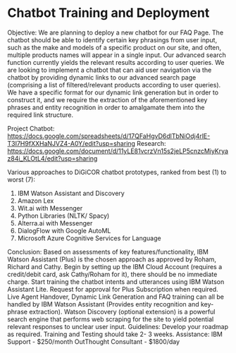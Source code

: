 # Chatbot Training and Deployment

Objective: We are planning to deploy a new chatbot for our FAQ Page. 
           The chatbot should be able to identify certain key phrasings from user input, 
           such as the make and models of a specific product on our site, and often, 
           multiple products names will appear in a single input. 
           Our advanced search function currently yields the relevant results according to user queries. 
           We are looking to implement a chatbot that can aid user navigation via the chatbot by providing dynamic links to our advanced search page
           (comprising a list of filtered/relevant products according to user queries). 
           We have a specific format for our dynamic link generation but in order to construct it, 
           and we require the extraction of the aforementioned key phrases and entity recognition in order to amalgamate them into the required link structure.
           
Project Chatbot: https://docs.google.com/spreadsheets/d/17QFaHgvD6dlTbNiOdj4rlE-T3I7H9fXXHaNJVZ4-A0Y/edit?usp=sharing
Research: https://docs.google.com/document/d/11yLE81vcrzVn15s2jeLP5cnzcMiyKryaz84i_KLOtL4/edit?usp=sharing

Various approaches to DiGiCOR chatbot prototypes, ranked from best (1) to worst (7):
1. IBM Watson Assistant and Discovery
2. Amazon Lex
3. Wit.ai with Messenger
4. Python Libraries (NLTK/ Spacy)
5. Alterra.ai with Messenger
6. DialogFlow with Google AutoML
7. Microsoft Azure Cognitive Services for Language

Conclusion: Based on assessments of key features/functionality, IBM Watson Assistant (Plus) is the chosen approach as approved by Roham, Richard and Cathy.
            Begin by setting up the IBM Cloud Account (requires a credit/debit card, ask Cathy/Roham for it), there should be no immediate charge. 
            Start training the chatbot intents and utterances using IBM Watson Assistant Lite. Request for approval for Plus Subscription when required.
            Live Agent Handover, Dynamic Link Generation and FAQ training can all be handled by IBM Watson Assistant (Provides entity recognition and key-phrase extraction).
            Watson Discovery (optional extension) is a powerful search engine that performs web scraping for the site to yield potential relevant responses to unclear user input.
Guidelines: Develop your roadmap as required. 
            Training and Testing should take 2- 3 weeks.
Assistance: IBM Support - $250/month
            OutThought Consultant - $1800/day

